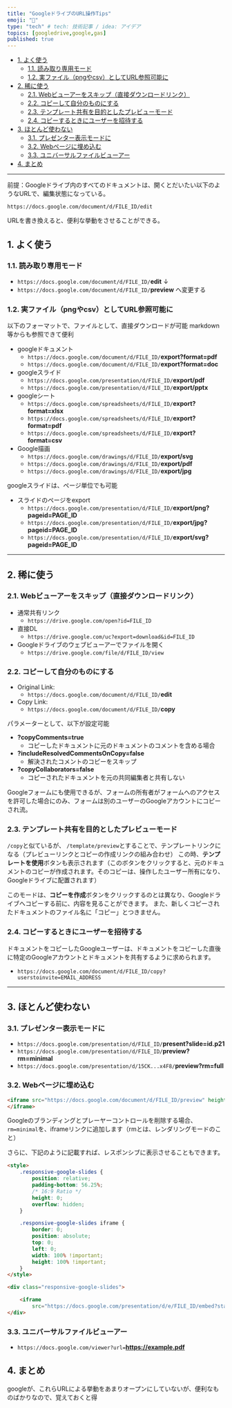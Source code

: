 ```yaml
---
title: "GoogleドライブのURL操作Tips"
emoji: "🕌"
type: "tech" # tech: 技術記事 / idea: アイデア
topics: [googledrive,google,gas]
published: true
---
```


- [1. よく使う](#1-よく使う)
    - [1.1. 読み取り専用モード](#11-読み取り専用モード)
    - [1.2. 実ファイル（pngやcsv）としてURL参照可能に](#12-実ファイルpngやcsvとしてurl参照可能に)
- [2. 稀に使う](#2-稀に使う)
    - [2.1. Webビューアーをスキップ（直接ダウンロードリンク）](#21-webビューアーをスキップ直接ダウンロードリンク)
    - [2.2. コピーして自分のものにする](#22-コピーして自分のものにする)
    - [2.3. テンプレート共有を目的としたプレビューモード](#23-テンプレート共有を目的としたプレビューモード)
    - [2.4. コピーするときにユーザーを招待する](#24-コピーするときにユーザーを招待する)
- [3. ほとんど使わない](#3-ほとんど使わない)
    - [3.1. プレゼンター表示モードに](#31-プレゼンター表示モードに)
    - [3.2. Webページに埋め込む](#32-webページに埋め込む)
    - [3.3. ユニバーサルファイルビューアー](#33-ユニバーサルファイルビューアー)
- [4. まとめ](#4-まとめ)

------

前提：Googleドライブ内のすべてのドキュメントは、開くとだいたい以下のようなURLで、編集状態になっている。

`https://docs.google.com/document/d/FILE_ID/edit`

URLを書き換えると、便利な挙動をさせることができる。

## 1. よく使う

### 1.1. 読み取り専用モード

- `https://docs.google.com/document/d/FILE_ID/`**edit**
    ↓
- `https://docs.google.com/document/d/FILE_ID/`**preview**
    へ変更する

### 1.2. 実ファイル（pngやcsv）としてURL参照可能に

以下のフォーマットで、ファイルとして、直接ダウンロードが可能
markdown等からも参照できて便利

- googleドキュメント
    - `https://docs.google.com/document/d/FILE_ID/`**export?format=pdf**
    - `https://docs.google.com/document/d/FILE_ID/`**export?format=doc**
- googleスライド
    - `https://docs.google.com/presentation/d/FILE_ID/`**export/pdf**
    - `https://docs.google.com/presentation/d/FILE_ID/`**export/pptx**
- googleシート
    - `https://docs.google.com/spreadsheets/d/FILE_ID/`**export?format=xlsx**
    - `https://docs.google.com/spreadsheets/d/FILE_ID/`**export?format=pdf**
    - `https://docs.google.com/spreadsheets/d/FILE_ID/`**export?format=csv**
- Google描画
    - `https://docs.google.com/drawings/d/FILE_ID/`**export/svg**
    - `https://docs.google.com/drawings/d/FILE_ID/`**export/pdf**
    - `https://docs.google.com/drawings/d/FILE_ID/`**export/jpg**

googleスライドは、ページ単位でも可能

- スライドのページをexport
    - `https://docs.google.com/presentation/d/FILE_ID/`**export/png?pageid=PAGE_ID**
    - `https://docs.google.com/presentation/d/FILE_ID/`**export/jpg?pageid=PAGE_ID**
    - `https://docs.google.com/presentation/d/FILE_ID/`**export/svg?pageid=PAGE_ID**

------

## 2. 稀に使う

### 2.1. Webビューアーをスキップ（直接ダウンロードリンク）

- 通常共有リンク
    - `https://drive.google.com/open?id=FILE_ID`
- 直接DL
    - `https://drive.google.com/uc?export=download&id=FILE_ID`
- Googleドライブのウェブビューアーでファイルを開く
    - `https://drive.google.com/file/d/FILE_ID/view`

### 2.2. コピーして自分のものにする

- Original Link:
    - `https://docs.google.com/document/d/FILE_ID/`**edit**
- Copy Link:
    - `https://docs.google.com/document/d/FILE_ID/`**copy**

パラメーターとして、以下が設定可能

- **?copyComments=true**
    - コピーしたドキュメントに元のドキュメントのコメントを含める場合
- **?includeResolvedCommentsOnCopy=false**
    - 解決されたコメントのコピーをスキップ
- **?copyCollaborators=false**
    - コピーされたドキュメントを元の共同編集者と共有しない

Googleフォームにも使用できるが、フォームの所有者がフォームへのアクセスを許可した場合にのみ、フォームは別のユーザーのGoogleアカウントにコピーされ流。

### 2.3. テンプレート共有を目的としたプレビューモード

`/copy`と似ているが、 `/template/preview`とすることで、テンプレートリンクになる（プレビューリンクとコピーの作成リンクの組み合わせ）
この時、**テンプレートを使用**ボタンも表示されます（このボタンをクリックすると、元のドキュメントのコピーが作成されます。そのコピーは、操作したユーザー所有になり、Googleドライブに配置されます）

このモードは、**コピーを作成**ボタンをクリックするのとは異なり、Googleドライブへコピーする前に、内容を見ることができます。
また、新しくコピーされたドキュメントのファイル名に「コピー」とつきません。

### 2.4. コピーするときにユーザーを招待する

ドキュメントをコピーしたGoogleユーザーは、ドキュメントをコピーした直後に特定のGoogleアカウントとドキュメントを共有するように求められます。

- `https://docs.google.com/document/d/FILE_ID/copy?userstoinvite=EMAIL_ADDRESS`

------

## 3. ほとんど使わない

### 3.1. プレゼンター表示モードに

- `https://docs.google.com/presentation/d/FILE_ID/`**present?slide=id.p21**
- `https://docs.google.com/presentation/d/FILE_ID/`**preview?rm=minimal**
- `https://docs.google.com/presentation/d/15CK...x4F8/`**preview?rm=full**

### 3.2. Webページに埋め込む

```html
<iframe src="https://docs.google.com/document/d/FILE_ID/preview" height="600px" width=“800px" allowfullscreen >
</iframe>
```

Googleのブランディングとプレーヤーコントロールを削除する場合、`rm=minimal`を、iframeリンクに追加します（rmとは、レンダリングモードのこと）

さらに、下記のように記載すれば、レスポンシブに表示させることもできます。

```html
<style>
    .responsive-google-slides {
        position: relative;
        padding-bottom: 56.25%;
        /* 16:9 Ratio */
        height: 0;
        overflow: hidden;
    }

    .responsive-google-slides iframe {
        border: 0;
        position: absolute;
        top: 0;
        left: 0;
        width: 100% !important;
        height: 100% !important;
    }
</style>

<div class="responsive-google-slides">

    <iframe
        src="https://docs.google.com/presentation/d/e/FILE_ID/embed?start=false&loop=false&delayms=3000&rm=minimal"></iframe>
</div>
```

### 3.3. ユニバーサルファイルビューアー

- `https://docs.google.com/viewer?url=`**https://example.pdf**

## 4. まとめ

googleが、これらURLによる挙動をあまりオープンにしていないが、便利なものばかりなので、覚えておくと得
